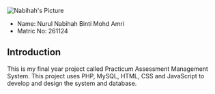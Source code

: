 ![Nabihah's Picture](https://github.com/STIW3054-A201/groupproject-porhope/blob/master/images/nabihah%20image.jpg)
- Name: Nurul Nabihah Binti Mohd Amri
- Matric No: 261124


## Introduction
This is my final year project called Practicum Assessment Management System.
This project uses PHP, MySQL, HTML, CSS and JavaScript to develop and design the system and database. 


